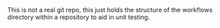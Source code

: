 This is not a real git repo, this just holds the structure of the workflows
directory within a repository to aid in unit testing.